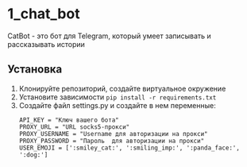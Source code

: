 # 1_chat_bot

CatBot - это бот для Telegram, который умеет записывать и рассказывать истории

## Установка

1. Клонируйте репозиторий, создайте виртуальное окружение
2. Установите зависимости `pip install -r requirements.txt`
3. Создайте файл settings.py и создайте в нем переменные:
    ```
    API_KEY = "Ключ вашего бота"
    PROXY_URL = "URL socks5-прокси"
    PROXY_USERNAME = "Username для авторизации на прокси"
    PROXY_PASSWORD = "Пароль  для авторизации на прокси"
    USER_EMOJI = [':smiley_cat:', ':smiling_imp:', ':panda_face:', ':dog:']
    ```